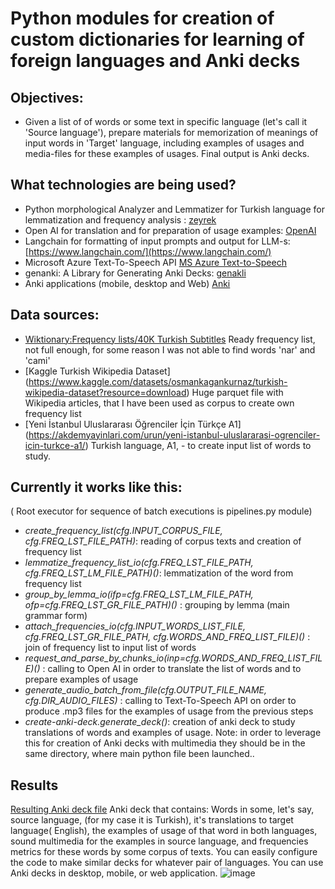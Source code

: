 # Python modules for creation of custom dictionaries for learning of foreign languages and Anki decks

## Objectives:
 - Given a list of of  words or some text in specific language (let's call it 'Source language'), prepare materials for memorization of meanings of input words in 'Target' language, including examples of usages and media-files for these examples of usages. Final output is Anki decks.
 
## What technologies are being used?
-  Python morphological Analyzer and Lemmatizer for Turkish language for lemmatization and frequency analysis : [zeyrek](https://github.com/obulat/zeyrek)
- Open AI for translation and for preparation of usage examples: [OpenAI](https://openai.com/blog/openai-api)
- Langchain for formatting of input prompts and output for LLM-s: [https://www.langchain.com/](https://www.langchain.com/)
- Microsoft Azure Text-To-Speech API [MS Azure Text-to-Speech](https://learn.microsoft.com/en-us/azure/ai-services/speech-service/index-text-to-speech)
- genanki: A Library for Generating Anki Decks: [genakli](https://github.com/kerrickstaley/genanki)
- Anki applications (mobile, desktop and Web) [Anki](https://apps.ankiweb.net/)


## Data sources:
- [Wiktionary:Frequency lists/40K Turkish Subtitles](https://en.wiktionary.org/wiki/Wiktionary:Frequency_lists/40K_Turkish_Subtitles)
    Ready frequency list, not full enough, for some reason I was not able to find words 'nar' and 'cami'
- [Kaggle Turkish Wikipedia Dataset] (https://www.kaggle.com/datasets/osmankagankurnaz/turkish-wikipedia-dataset?resource=download)
    Huge parquet file with Wikipedia articles, that I have been used as corpus to create own frequency list
- [Yeni İstanbul Uluslararası Öğrenciler İçin Türkçe A1] (https://akdemyayinlari.com/urun/yeni-istanbul-uluslararasi-ogrenciler-icin-turkce-a1/)
    Turkish language, A1, - to create input list of words to study.


## Currently it works like this:
( Root executor for sequence of batch executions is pipelines.py module)
 - *create_frequency_list(cfg.INPUT_CORPUS_FILE, cfg.FREQ_LST_FILE_PATH)*:
      reading of corpus texts and creation of frequency list
- *lemmatize_frequency_list_io(cfg.FREQ_LST_FILE_PATH, cfg.FREQ_LST_LM_FILE_PATH)()*: 
       lemmatization of the word from frequency list
- *group_by_lemma_io(ifp=cfg.FREQ_LST_LM_FILE_PATH, ofp=cfg.FREQ_LST_GR_FILE_PATH)()* :
    grouping by lemma (main grammar form)
- *attach_frequencies_io(cfg.INPUT_WORDS_LIST_FILE, cfg.FREQ_LST_GR_FILE_PATH, cfg.WORDS_AND_FREQ_LIST_FILE)()* :
    join of frequency list to input list of words
- *request_and_parse_by_chunks_io(inp=cfg.WORDS_AND_FREQ_LIST_FILE)()* :
    calling to Open AI in order to translate the list of words and to prepare examples of usage
- *generate_audio_batch_from_file(cfg.OUTPUT_FILE_NAME, cfg.DIR_AUDIO_FILES)* :
    calling to Text-To-Speech API on order to produce .mp3 files for the examples of usage from the previous steps
- *create-anki-deck.generate_deck()*:
    creation of anki deck to study translations of words and examples of usage. 
    Note: in order to leverage this for creation of Anki decks with multimedia they should be in the same directory, where main python file been launched..


## Results
[Resulting Anki deck file](TurkishA1-to-Eng.apk)
Anki deck that contains:
Words in some, let's say, source language, (for my case it is Turkish), it's translations to target language( English), the examples of usage of that word in both languages, sound multimedia for the examples in source language, and frequencies metrics for these words by some corpus of texts.
You can easily configure the code to make similar decks for whatever pair of languages.
You can use Anki decks in desktop, mobile, or web application. 
![image](https://github.com/DmitriiK/Anki/assets/20965831/f1aad0f3-e126-45a0-afde-99017df17a2f)





    
 
